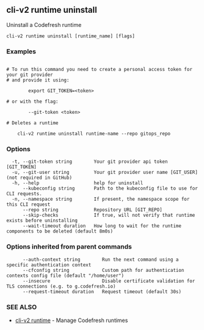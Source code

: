 ## cli-v2 runtime uninstall

Uninstall a Codefresh runtime

```
cli-v2 runtime uninstall [runtime_name] [flags]
```

### Examples

```

# To run this command you need to create a personal access token for your git provider
# and provide it using:

        export GIT_TOKEN=<token>

# or with the flag:

        --git-token <token>

# Deletes a runtime

    cli-v2 runtime uninstall runtime-name --repo gitops_repo

```

### Options

```
  -t, --git-token string        Your git provider api token [GIT_TOKEN]
  -u, --git-user string         Your git provider user name [GIT_USER] (not required in GitHub)
  -h, --help                    help for uninstall
      --kubeconfig string       Path to the kubeconfig file to use for CLI requests.
  -n, --namespace string        If present, the namespace scope for this CLI request
      --repo string             Repository URL [GIT_REPO]
      --skip-checks             If true, will not verify that runtime exists before uninstalling
      --wait-timeout duration   How long to wait for the runtime components to be deleted (default 8m0s)
```

### Options inherited from parent commands

```
      --auth-context string        Run the next command using a specific authentication context
      --cfconfig string            Custom path for authentication contexts config file (default "/home/user")
      --insecure                   Disable certificate validation for TLS connections (e.g. to g.codefresh.io)
      --request-timeout duration   Request timeout (default 30s)
```

### SEE ALSO

* [cli-v2 runtime](cli-v2_runtime.md)	 - Manage Codefresh runtimes

